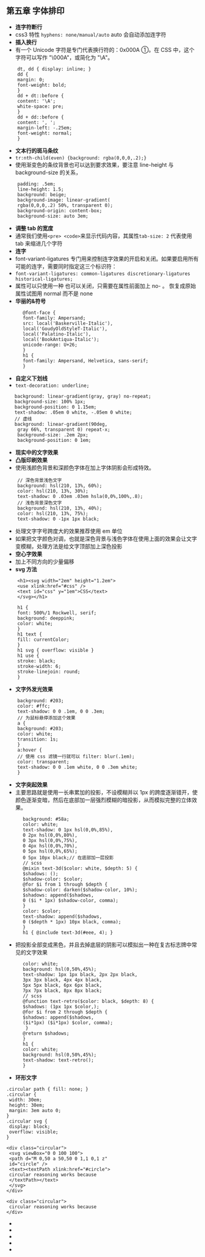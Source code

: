 <!--
 * @Author: your name
 * @Date: 2021-07-11 09:54:45
 * @LastEditTime: 2021-07-11 14:39:22
 * @LastEditors: Please set LastEditors
 * @Description: In User Settings Edit
 * @FilePath: \notes\study notes\css-study\css-style5.md
-->

## 第五章 字体排印

-   **连字符断行**
-   css3 特性 `hyphens: none/manual/auto` auto 会自动添加连字符
-   **插入换行**
-   有一个 Unicode 字符是专门代表换行符的：0x000A ①。在 CSS 中，这个字符可以写作 "\000A"，或简化为 "\A"。

```
    dt, dd { display: inline; }
    dd {
    margin: 0;
    font-weight: bold;
    }
    dd + dt::before {
    content: '\A';
    white-space: pre;
    }
    dd + dd::before {
    content: ', ';
    margin-left: -.25em;
    font-weight: normal;
    }
```

-   **文本行的斑马条纹**
-   `tr:nth-child(even) {background: rgba(0,0,0,.2);}`
-   使用渐变色的条纹背景也可以达到要求效果，要注意 line-height 与 background-size 的关系，

```
    padding: .5em;
    line-height: 1.5;
    background: beige;
    background-image: linear-gradient(
    rgba(0,0,0,.2) 50%, transparent 0);
    background-origin: content-box;
    background-size: auto 3em;
```

-   **调整 tab 的宽度**
-   通常我们使用`<pre> <code>`来显示代码内容，其属性`tab-size: 2` 代表使用 tab 来缩进几个字符
-   **连字**
-   font-variant-ligatures 专门用来控制连字效果的开启和关闭。如果要启用所有可能的连字，需要同时指定这三个标识符：
-   `font-variant-ligatures: common-ligatures discretionary-ligatures historical-ligatures;`
-   属性可以只使用一种 也可以关闭，只需要在属性前面加上 no- 。 恢复成原始属性试图用 normal 而不是 none
-   **华丽的&符号**

```
      @font-face {
      font-family: Ampersand;
      src: local('Baskerville-Italic'),
      local('GoudyOldStyleT-Italic'),
      local('Palatino-Italic'),
      local('BookAntiqua-Italic');
      unicode-range: U+26;
      }
      h1 {
      font-family: Ampersand, Helvetica, sans-serif;
      }
```

-   **自定义下划线**
-   `text-decoration: underline;`

```
   background: linear-gradient(gray, gray) no-repeat;
   background-size: 100% 1px;
   background-position: 0 1.15em;
   text-shadow: .05em 0 white, -.05em 0 white;
   // 虚线
   background: linear-gradient(90deg,
    gray 66%, transparent 0) repeat-x;
    background-size: .2em 2px;
    background-position: 0 1em;

```

-   **现实中的文字效果**
-   **凸版印刷效果**
-   使用浅颜色背景和深颜色字体在加上字体阴影会形成特效。

```
    // 深色背景浅色文字
    background: hsl(210, 13%, 60%);
    color: hsl(210, 13%, 30%);
    text-shadow: 0 .03em .03em hsla(0,0%,100%,.8);
    // 浅色背景深色文字
    background: hsl(210, 13%, 40%);
    color: hsl(210, 13%, 75%);
    text-shadow: 0 -1px 1px black;
```

-   处理文字字号跨度大的效果推荐使用 em 单位
-   如果把文字颜色对调，也就是深色背景与浅色字体在使用上面的效果会让文字变模糊，处理方法是给文字顶部加上深色投影
-   **空心字效果**
-   加上不同方向的少量偏移
-   **svg 方法**

```
    <h1><svg width="2em" height="1.2em">
    <use xlink:href="#css" />
    <text id="css" y="1em">CSS</text>
    </svg></h1>

    h1 {
    font: 500%/1 Rockwell, serif;
    background: deeppink;
    color: white;
    }
    h1 text {
    fill: currentColor;
    }
    h1 svg { overflow: visible }
    h1 use {
    stroke: black;
    stroke-width: 6;
    stroke-linejoin: round;
    }
```

-   **文字外发光效果**

```
    background: #203;
    color: #ffc;
    text-shadow: 0 0 .1em, 0 0 .3em;
    // 为鼠标悬停添加这个效果
    a {
    background: #203;
    color: white;
    transition: 1s;
    }
    a:hover {
    // 使用 css 滤镜一行就可以 filter: blur(.1em);
    color: transparent;
    text-shadow: 0 0 .1em white, 0 0 .3em white;
    }
```

-   **文字突起效果**
-   主要思路就是使用一长串累加的投影，不设模糊并以 1px 的跨度逐渐错开，使颜色逐渐变暗，然后在底部加一层强烈模糊的暗投影，从而模拟完整的立体效果。

```
      background: #58a;
      color: white;
      text-shadow: 0 1px hsl(0,0%,85%),
      0 2px hsl(0,0%,80%),
      0 3px hsl(0,0%,75%),
      0 4px hsl(0,0%,70%),
      0 5px hsl(0,0%,65%);
      0 5px 10px black;// 在底部加一层投影
      // scss
      @mixin text-3d($color: white, $depth: 5) {
      $shadows: ();
      $shadow-color: $color;
      @for $i from 1 through $depth {
      $shadow-color: darken($shadow-color, 10%);
      $shadows: append($shadows,
      0 ($i * 1px) $shadow-color, comma);
      }
      color: $color;
      text-shadow: append($shadows,
      0 ($depth * 1px) 10px black, comma);
      }
      h1 { @include text-3d(#eee, 4); }
```

-   把投影全部变成黑色，并且去掉底层的阴影可以模拟出一种在复古标志牌中常见的文字效果

```
      color: white;
      background: hsl(0,50%,45%);
      text-shadow: 1px 1px black, 2px 2px black,
      3px 3px black, 4px 4px black,
      5px 5px black, 6px 6px black,
      7px 7px black, 8px 8px black;
      // scss
      @function text-retro($color: black, $depth: 8) {
      $shadows: (1px 1px $color,);
      @for $i from 2 through $depth {
      $shadows: append($shadows,
      ($i*1px) ($i*1px) $color, comma);
       }
      @return $shadows;
      }
      h1 {
      color: white;
      background: hsl(0,50%,45%);
      text-shadow: text-retro();
      }
```

-   **环形文字**

```
.circular path { fill: none; }
.circular {
 width: 30em;
 height: 30em;
 margin: 3em auto 0;
}
.circular svg {
 display: block;
 overflow: visible;
}

<div class="circular">
 <svg viewBox="0 0 100 100">
 <path d="M 0,50 a 50,50 0 1,1 0,1 z"
 id="circle" />
 <text><textPath xlink:href="#circle">
 circular reasoning works because
 </textPath></text>
 </svg>
</div>
```

```
<div class="circular">
 circular reasoning works because
</div>
```

-
-
-
-
-

```

```
